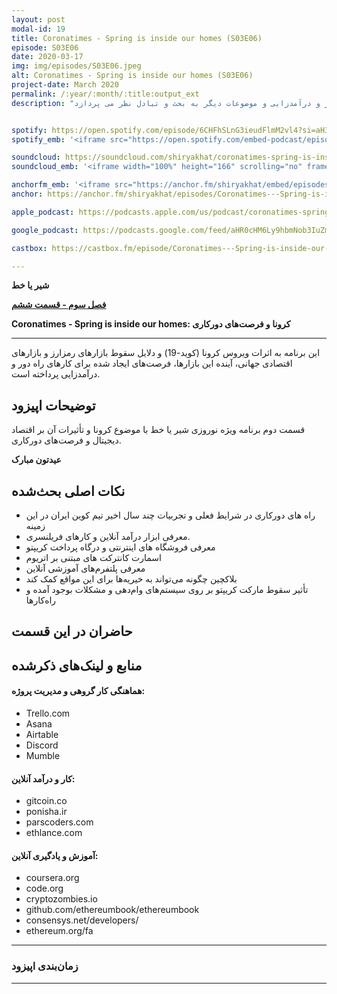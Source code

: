```yaml
---
layout: post
modal-id: 19
title: Coronatimes - Spring is inside our homes (S03E06)
episode: S03E06
date: 2020-03-17
img: img/episodes/S03E06.jpeg
alt: Coronatimes - Spring is inside our homes (S03E06)
project-date: March 2020
permalink: /:year/:month/:title:output_ext
description: "این برنامه به اثرات ویروس کرونا (کوید-19) و دلایل سقوط بازارهای رمزارز و بازارهای اقتصادی جهانی، آینده این بازارها، فرصت های ایجاد شده برای کارهای راه دور و درآمدزایی و موضوعات دیگر به بحث و تبادل نظر می پردازد." 


spotify: https://open.spotify.com/episode/6CHFhSLnG3ieudFlmM2vl4?si=aH3Jz0IRRtKmNwSkUZHX9A
spotify_emb: '<iframe src="https://open.spotify.com/embed-podcast/episode/6CHFhSLnG3ieudFlmM2vl4" width="100%" height="232" frameborder="0" allowtransparency="true" allow="encrypted-media"></iframe>'

soundcloud: https://soundcloud.com/shiryakhat/coronatimes-spring-is-inside-our-homes-s03e06
soundcloud_emb: '<iframe width="100%" height="166" scrolling="no" frameborder="no" allow="autoplay" src="https://w.soundcloud.com/player/?url=https%3A//api.soundcloud.com/tracks/779302462&color=%23ff5500&auto_play=false&hide_related=true&show_comments=true&show_user=true&show_reposts=false&show_teaser=true"></iframe><div style="font-size: 10px; color: #cccccc;line-break: anywhere;word-break: normal;overflow: hidden;white-space: nowrap;text-overflow: ellipsis; font-family: Interstate,Lucida Grande,Lucida Sans Unicode,Lucida Sans,Garuda,Verdana,Tahoma,sans-serif;font-weight: 100;"><a href="https://soundcloud.com/shiryakhat" title="Shir | Khat" target="_blank" style="color: #cccccc; text-decoration: none;">Shir | Khat</a> · <a href="https://soundcloud.com/shiryakhat/coronatimes-spring-is-inside-our-homes-s03e06" title="Coronatimes - Spring is inside our homes (S03E06)" target="_blank" style="color: #cccccc; text-decoration: none;">Coronatimes - Spring is inside our homes (S03E06)</a></div>'

anchorfm_emb: '<iframe src="https://anchor.fm/shiryakhat/embed/episodes/Coronatimes---Spring-is-inside-our-homes-S03E06-ebmlp9" width="100%" frameborder="0" scrolling="no"></iframe>'
anchor: https://anchor.fm/shiryakhat/episodes/Coronatimes---Spring-is-inside-our-homes-S03E06-ebmlp9

apple_podcast: https://podcasts.apple.com/us/podcast/coronatimes-spring-is-inside-our-homes-s03e06/id1221206951?i=1000468937751

google_podcast: https://podcasts.google.com/feed/aHR0cHM6Ly9hbmNob3IuZm0vcy8xMWFhODUzYy9wb2RjYXN0L3Jzcw/episode/YzE5ZjI0ZDgtYmM2OS00ZmFmLWE0ZDQtZDNkYzY1OTlhZDI0?ved=0CAcQ38oDahcKEwiw46XZ-NXpAhUAAAAAHQAAAAAQAQ

castbox: https://castbox.fm/episode/Coronatimes---Spring-is-inside-our-homes-(S03E06)-id2539522-id242060688?utm_source=website&utm_medium=dlink&utm_campaign=web_share&utm_content=Coronatimes%20-%20Spring%20is%20inside%20our%20homes%20(S03E06)-CastBox_FM

---
```


**شیر یا خط**

**[فصل سوم - قسمت ششم](https://shiryakhat.net/2020/03/coronatimes-spring.html)**

**Coronatimes - Spring is inside our homes: کرونا و فرصت‌های دورکاری**

-------------------------------------------------------

این برنامه به اثرات ویروس کرونا (کوید-19) و دلایل سقوط بازارهای رمزارز و بازارهای اقتصادی جهانی، آینده این بازارها، فرصت‌های ایجاد شده برای کارهای راه دور و درآمدزایی پرداخته است.

## توضیحات اپیزود

قسمت دوم برنامه ویژه نوروزی شیر یا خط با موضوع کرونا و تأثیرات آن بر اقتصاد دیجیتال و فرصت‌های دورکاری.

**عیدتون مبارک**

## نکات اصلی بحث‌شده
* راه های دورکاری در شرایط فعلی و تجربیات چند سال اخیر تیم کوین ایران در این زمینه
* معرفی ابزار درآمد آنلاین و کارهای فریلنسری.
* معرفی فروشگاه های اینترنتی و درگاه پرداخت کریپتو
* اسمارت کانترکت های مبتنی بر اتریوم
* معرفی پلتفرم‌های آموزشی آنلاین
* بلاکچین چگونه می‌تواند به خیریه‌ها برای این مواقع کمک کند
* تأثیر سقوط مارکت کریپتو بر روی سیستم‌های وام‌دهی و مشکلات بوجود آمده و راه‌کارها

## حاضران در این قسمت
<!-- TODO: Add participant information and links -->

## منابع و لینک‌های ذکرشده

#### هماهنگی کار گروهی و مدیریت پروژه:
* Trello.com
* Asana
* Airtable
* Discord
* Mumble

####  کار و درآمد آنلاین:
* gitcoin.co
* ponisha.ir
* parscoders.com
* ethlance.com

#### آموزش و یادگیری آنلاین:
* coursera.org
* code.org
* cryptozombies.io
* github.com/ethereumbook/ethereumbook
* consensys.net/developers/
* ethereum.org/fa

---

### زمان‌بندی اپیزود
<!-- TODO: Add episode timeline -->

---
